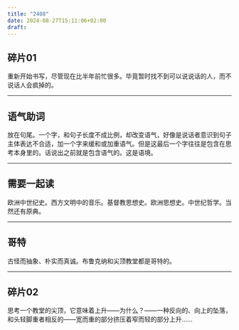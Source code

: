 ```yaml
---
title: "2408"
date: 2024-08-27T15:11:06+02:00
draft: 
---
```


## 碎片01

重新开始书写，尽管现在比半年前忙很多。毕竟暂时找不到可以说说话的人，而不说话人会疯掉的。

---

## 语气助词

放在句尾。一个字，和句子长度不成比例，却改变语气，好像是说话者意识到句子主体表达不合适，加一个字来缓和或加重语气。但是这最后一个字往往是包含在思考本身里的。话说出之前就是包含语气的。这是语境。

---

## 需要一起读

欧洲中世纪史。西方文明中的音乐。基督教思想史。欧洲思想史。中世纪哲学。当然还有原典。

---

## 哥特

古怪而抽象、朴实而真诚。布鲁克纳和尖顶教堂都是哥特的。

---

## 碎片02

思考一个教堂的尖顶，它意味着上升——为什么？——一种反向的、向上的坠落，和头轻脚重者相反的——宽而重的部分挤压着窄而轻的部分上升......